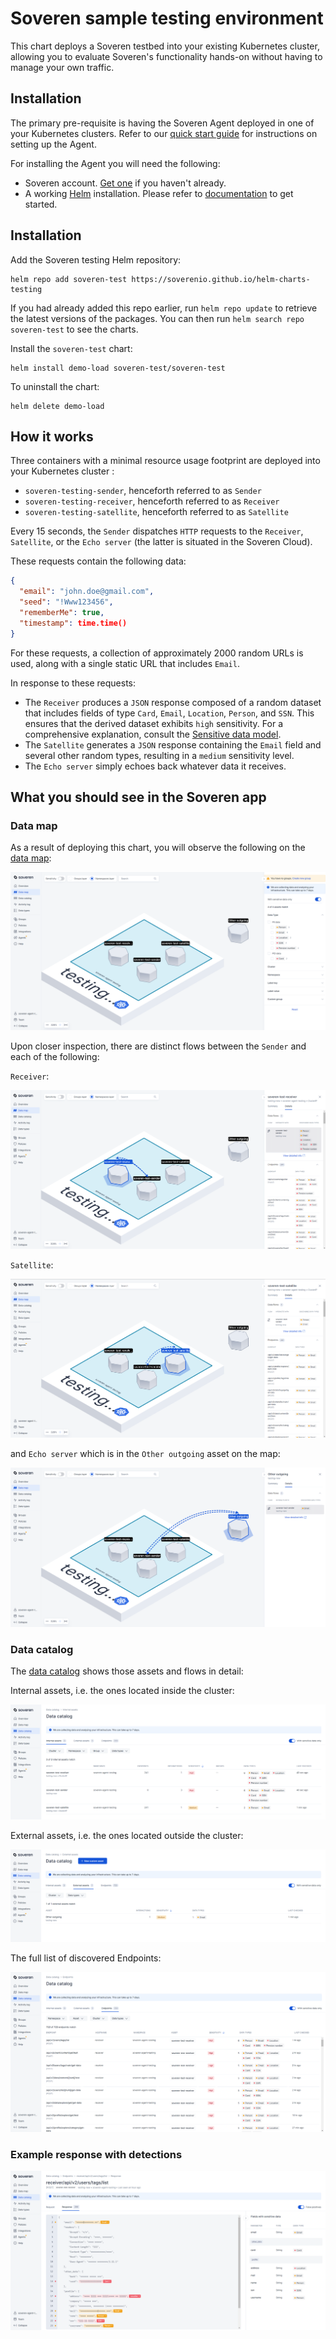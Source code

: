 # Soveren sample testing environment 

This chart deploys a Soveren testbed into your existing Kubernetes cluster, allowing you to evaluate Soveren's functionality hands-on without having to manage your own traffic.

## Installation

The primary pre-requisite is having the Soveren Agent deployed in one of your Kubernetes clusters. Refer to our [quick start guide](https://docs.soveren.io/en/stable/getting-started/quick-start/) for instructions on setting up the Agent.

For installing the Agent you will need the following:

- Soveren account. [Get one](https://app.soveren.io/sign-up) if you haven't already.
- A working [Helm](https://helm.sh) installation. Please refer to [documentation](https://helm.sh/docs) to get started.

## Installation

Add the Soveren testing Helm repository:

    helm repo add soveren-test https://soverenio.github.io/helm-charts-testing

If you had already added this repo earlier, run `helm repo update` to retrieve the latest versions of the packages.  You can then run `helm search repo soveren-test` to see the charts.

Install the `soveren-test` chart:

    helm install demo-load soveren-test/soveren-test

To uninstall the chart:

    helm delete demo-load

## How it works

Three containers with a minimal resource usage footprint are deployed into your Kubernetes cluster :

- `soveren-testing-sender`, henceforth referred to as `Sender`
- `soveren-testing-receiver`, henceforth referred to as `Receiver`
- `soveren-testing-satellite`, henceforth referred to as `Satellite`

Every 15 seconds, the `Sender` dispatches `HTTP` requests to the `Receiver`, `Satellite`, or the `Echo server` (the latter is situated in the Soveren Cloud).

These requests contain the following data:

```json
{
  "email": "john.doe@gmail.com",
  "seed": "!Www123456",
  "rememberMe": true,
  "timestamp": time.time()
}
```

For these requests, a collection of approximately 2000 random URLs is used, along with a single static URL that includes `Email`.

In response to these requests:

- The `Receiver` produces a `JSON` response composed of a random dataset that includes fields of type `Card`, `Email`, `Location`, `Person`, and `SSN`. This ensures that the derived dataset exhibits `high` sensitivity. For a comprehensive explanation, consult the [Sensitive data model](https://docs.soveren.io/en/stable/user-guide/data-model/#the-sensitivity-model).
- The `Satellite` generates a `JSON` response containing the `Email` field and several other random types, resulting in a `medium` sensitivity level.
- The `Echo server` simply echoes back whatever data it receives.

## What you should see in the Soveren app

### Data map

As a result of deploying this chart, you will observe the following on the [data map](https://app.soveren.io/data-map):

![Data map with test assets](./img/data-map-overview.png "Data map with test assets")

Upon closer inspection, there are distinct flows between the `Sender` and each of the following:

`Receiver`:

![Flows between Sender and Receiver](./img/data-map-receiver.png "Flows between Sender and Receiver")

`Satellite`:

![Flows between Sender and Satellite](./img/data-map-satellite.png "Flows between Sender and Satellite")

and `Echo server` which is in the `Other outgoing` asset on the map:

![Flows between Sender and Echo server](./img/data-map-echo.png "Flows between Sender and Echo server")

### Data catalog

The [data catalog](https://app.soveren.io/data-catalog/) shows those assets and flows in detail:

Internal assets, i.e. the ones located inside the cluster:

![Internal assets](./img/data-catalog-internal.png "Internal assets")

External assets, i.e. the ones located outside the cluster:

![External assets](./img/data-catalog-external.png "External assets")

The full list of discovered Endpoints:

![Endpoints](./img/data-catalog-endpoints.png "Endpoints")

### Example response with detections

![Response example](./img/response-example.png "Response example")
